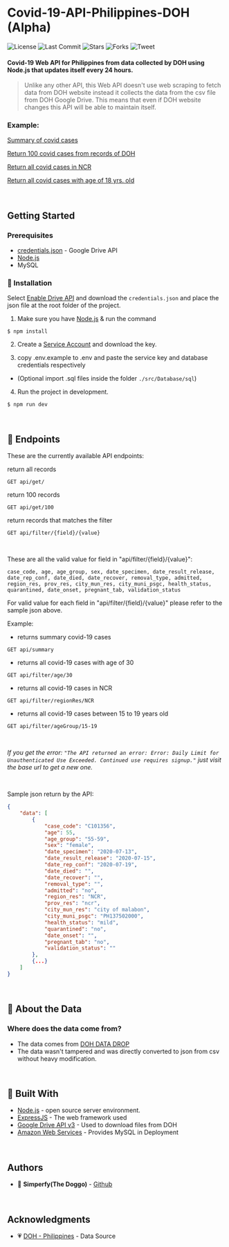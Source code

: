 # Covid-19-API-Philippines-DOH (Alpha)

![License](https://img.shields.io/github/license/simperfy/Covid-19-API-Philippines-DOH?style=plastic&logo=github)
![Last Commit](https://img.shields.io/github/last-commit/simperfy/Covid-19-API-Philippines-DOH?style=plastic&logo=github)
![Stars](https://img.shields.io/github/stars/simperfy/Covid-19-API-Philippines-DOH?style=plastic&logo=github)
![Forks](https://img.shields.io/github/forks/Simperfy/Covid-19-API-Philippines-DOH?style=plastic&logo=github)
![Tweet](https://img.shields.io/twitter/url?url=https%3A%2F%2Fgithub.com%2FSimperfy%2FCovid-19-API-Philippines-DOH)

#### Covid-19 Web API for Philippines from data collected by DOH using Node.js that updates itself every 24 hours.
> Unlike any other API, this Web API doesn't use web scraping to fetch data from DOH website instead it collects the data from the csv file from DOH Google Drive.
> This means that even if DOH website changes this API will be able to maintain itself.

### Example:
[Summary of covid cases](https://covid19-api-philippines.herokuapp.com/api/summary)

[Return 100 covid cases from records of DOH](https://covid19-api-philippines.herokuapp.com/api/get/100)

[Return all covid cases in NCR](https://covid19-api-philippines.herokuapp.com/api/filter/region_res/NCR)

[Return all covid cases with age of 18 yrs. old](https://covid19-api-philippines.herokuapp.com/api/filter/age/18)

<br>

## Getting Started

### Prerequisites
* [credentials.json](https://developers.google.com/drive/api/v3/quickstart/go) - Google Drive API
* [Node.js](https://nodejs.org/en/)
* MySQL

### 🔨 Installation

Select [Enable Drive API](https://developers.google.com/drive/api/v3/quickstart/go) and download the `credentials.json` and place the json file at the root folder of the project.

1. Make sure you have [Node.js](https://nodejs.org) & run the command

```
$ npm install
```

2. Create a [Service Account](https://developers.google.com/identity/protocols/oauth2/service-account) and download the key.

3. copy .env.example to .env and paste the service key and database credentials respectively

- (Optional import .sql files inside the folder `./src/Database/sql`)

4. Run the project in development.

```
$ npm run dev
```

<br>

## 📌 Endpoints
These are the currently available API endpoints:

return all records
```http
GET api/get/
```
return 100 records
```http
GET api/get/100
```
return records that matches the filter
```http
GET api/filter/{field}/{value}
```

<br>

These are all the valid value for field in "api/filter/{field}/{value}":
```
case_code, age, age_group, sex, date_specimen, date_result_release, date_rep_conf, date_died, date_recover, removal_type, admitted, region_res, prov_res, city_mun_res, city_muni_psgc, health_status, quarantined, date_onset, pregnant_tab, validation_status
```

For valid value for each field in "api/filter/{field}/{value}" please refer to the sample json above.

Example:
* returns summary covid-19 cases
```http
GET api/summary
```
* returns all covid-19 cases with age of 30
```http
GET api/filter/age/30
``` 
* returns all covid-19 cases in NCR
```http
GET api/filter/regionRes/NCR
```
* returns all covid-19 cases between 15 to 19 years old
```http
GET api/filter/ageGroup/15-19
```

<br>

*If you get the error: `"The API returned an error: Error: Daily Limit for Unauthenticated Use Exceeded. Continued use requires signup."` just visit the base url to get a new one.* 

<br>

Sample json return by the API:
```JSON
{
    "data": [
        {
            "case_code": "C101356",
            "age": 55,
            "age_group": "55-59",
            "sex": "female",
            "date_specimen": "2020-07-13",
            "date_result_release": "2020-07-15",
            "date_rep_conf": "2020-07-19",
            "date_died": "",
            "date_recover": "",
            "removal_type": "",
            "admitted": "no",
            "region_res": "NCR",
            "prov_res": "ncr",
            "city_mun_res": "city of malabon",
            "city_muni_psgc": "PH137502000",
            "health_status": "mild",
            "quarantined": "no",
            "date_onset": "",
            "pregnant_tab": "no",
            "validation_status": ""
        },
        {...}
    ]
}
```

<br>

## 📄 About the Data
### Where does the data come from?
* The data comes from [DOH DATA DROP](https://drive.google.com/drive/folders/1UelgRGmUGNMKH1Q3nzqTj57V41bjmnxg)
* The data wasn't tampered and was directly converted to json from csv without heavy modification.

<br>

## 🔧 Built With
* [Node.js](https://nodejs.org) - open source server environment.
* [ExpressJS](http://www.dropwizard.io/1.0.2/docs/) - The web framework used
* [Google Drive API v3](https://developers.google.com/drive/api/v3/about-sdk) - Used to download files from DOH
* [Amazon Web Services](https://aws.amazon.com/) - Provides MySQL in Deployment

<br>

## Authors

* 🐶 **Simperfy(The Doggo)** - [Github](https://github.com/Simperfy)

<br>

## Acknowledgments

* 💗 [DOH - Philippines](https://www.doh.gov.ph/) - Data Source
